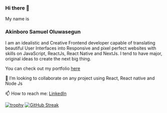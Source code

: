 ### Hi there 👋

<!--
**victor-akinboro/victor-akinboro** is a ✨ _special_ ✨ repository because its `README.md` (this file) appears on your GitHub profile.

Here are some ideas to get you started:

- 🔭 I’m currently working on ...
- 🌱 I’m currently learning ...
- 👯 I’m looking to collaborate on ...
- 🤔 I’m looking for help with ...
- 💬 Ask me about ...
- 📫 How to reach me: ...
- 😄 Pronouns: ...
- ⚡ Fun fact: ...
-->

My name is 
### Akinboro Samuel Oluwasegun
I am an idealistic and Creative Frontend developer capable of translating beautiful User Interfaces into Responsive and pixel perfect websites with skills on JavaScript, ReactJs, React Native and NextJs. I tend to have major, original ideas to create the next big thing.

You can check out my portfolio [here](https://samuel-akinboro.netlify.app)

💞️ I’m looking to collaborate on any project using React, React native and Node Js

📫 How to reach me:
[LinkedIn](https://www.linkedin.com/in/samuel-akinboro)

[![trophy](https://github-profile-trophy.vercel.app/?username=samuel-akinboro&theme=onedark)](https://github.com/ryo-ma/github-profile-trophy)
[![GitHub Streak](https://streak-stats.demolab.com/?user=samuel-akinboro)](https://git.io/streak-stats)
